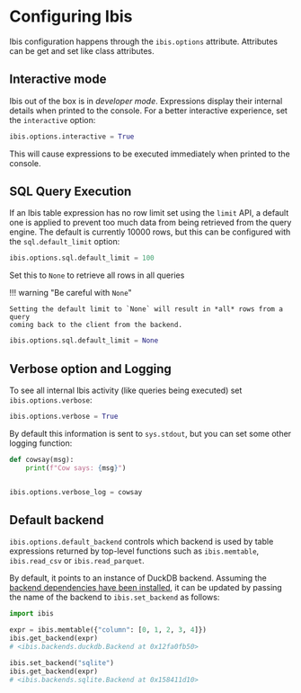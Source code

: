 # Configuring Ibis

Ibis configuration happens through the `ibis.options` attribute. Attributes can
be get and set like class attributes.

## Interactive mode

Ibis out of the box is in _developer mode_. Expressions display their internal
details when printed to the console. For a better interactive experience, set
the `interactive` option:

```python
ibis.options.interactive = True
```

This will cause expressions to be executed immediately when printed to the
console.

## SQL Query Execution

If an Ibis table expression has no row limit set using the `limit` API, a
default one is applied to prevent too much data from being retrieved from the
query engine. The default is currently 10000 rows, but this can be configured
with the `sql.default_limit` option:

```python
ibis.options.sql.default_limit = 100
```

Set this to `None` to retrieve all rows in all queries

!!! warning "Be careful with `None`"

    Setting the default limit to `None` will result in *all* rows from a query
    coming back to the client from the backend.

```python
ibis.options.sql.default_limit = None
```

## Verbose option and Logging

To see all internal Ibis activity (like queries being executed) set
`ibis.options.verbose`:

```python
ibis.options.verbose = True
```

By default this information is sent to `sys.stdout`, but you can set some
other logging function:

```python
def cowsay(msg):
    print(f"Cow says: {msg}")


ibis.options.verbose_log = cowsay
```

## Default backend

`ibis.options.default_backend` controls which backend is used by table
expressions returned by top-level functions such as `ibis.memtable`,
`ibis.read_csv` or `ibis.read_parquet`.

By default, it points to an instance of DuckDB backend. Assuming the [backend
dependencies have been installed](../install.md), it can be updated by passing
the name of the backend to `ibis.set_backend` as follows:

```python
import ibis

expr = ibis.memtable({"column": [0, 1, 2, 3, 4]})
ibis.get_backend(expr)
# <ibis.backends.duckdb.Backend at 0x12fa0fb50>

ibis.set_backend("sqlite")
ibis.get_backend(expr)
# <ibis.backends.sqlite.Backend at 0x158411d10>
```
